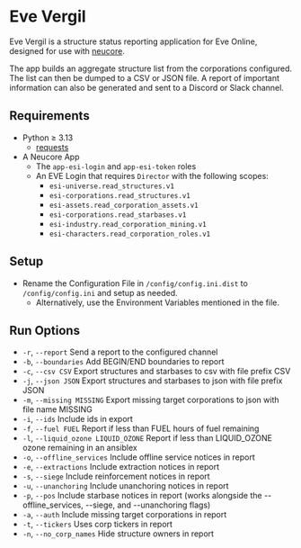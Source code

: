 # Eve Vergil

Eve Vergil is a structure status reporting application for Eve Online, designed for use with [neucore](https://github.com/tkhamez/neucore). 

The app builds an aggregate structure list from the corporations configured. The list can then be dumped to a CSV or JSON file. A report of important information can also be generated and sent to a Discord or Slack channel.

## Requirements

* Python ≥ 3.13
  * [requests](https://pypi.org/project/requests/)
* A Neucore App
  * The `app-esi-login` and `app-esi-token` roles
  * An EVE Login that requires `Director` with the following scopes:
    * `esi-universe.read_structures.v1`
    * `esi-corporations.read_structures.v1`
    * `esi-assets.read_corporation_assets.v1`
    * `esi-corporations.read_starbases.v1`
    * `esi-industry.read_corporation_mining.v1`
    * `esi-characters.read_corporation_roles.v1`
    
## Setup
* Rename the Configuration File in `/config/config.ini.dist` to `/config/config.ini` and setup as needed. 
  * Alternatively, use the Environment Variables mentioned in the file.

## Run Options
* `-r`, `--report`                        Send a report to the configured channel
* `-b`, `--boundaries`                    Add BEGIN/END boundaries to report
* `-c`, `--csv CSV`                       Export structures and starbases to csv with file prefix CSV
* `-j`, `--json JSON`                     Export structures and starbases to json with file prefix JSON
* `-m`, `--missing MISSING`               Export missing target corporations to json with file name MISSING
* `-i`, `--ids`                           Include ids in export
* `-f`, `--fuel FUEL`                     Report if less than FUEL hours of fuel remaining
* `-l`, `--liquid_ozone LIQUID_OZONE`     Report if less than LIQUID_OZONE ozone remaining in an ansiblex
* `-o`, `--offline_services`              Include offline service notices in report
* `-e`, `--extractions`                   Include extraction notices in report
* `-s`, `--siege`                         Include reinforcement notices in report
* `-u`, `--unanchoring`                   Include unanchoring notices in report
* `-p`, `--pos`                           Include starbase notices in report (works alongside the --offline_services, --siege, and --unanchoring flags)
* `-a`, `--auth`                          Include missing target corporations in report
* `-t`, `--tickers`                       Uses corp tickers in report
* `-n`, `--no_corp_names`                 Hide structure owners in report